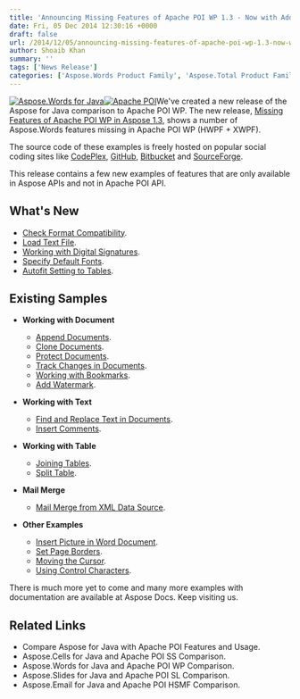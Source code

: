 ```yaml
---
title: 'Announcing Missing Features of Apache POI WP 1.3 - Now with Added Features'
date: Fri, 05 Dec 2014 12:30:16 +0000
draft: false
url: /2014/12/05/announcing-missing-features-of-apache-poi-wp-1.3-now-with-added-features/
author: Shoaib Khan
summary: ''
tags: ['News Release']
categories: ['Aspose.Words Product Family', 'Aspose.Total Product Family']
---
```


[](https://blog.aspose.com/wp-content/uploads/sites/2/2014/06/aspose_slides-for-java1.png)[![][1]](https://blog.aspose.com/wp-content/uploads/sites/2/2014/06/aspose_words-for-java.png)[![][2]](https://blog.aspose.com/wp-content/uploads/sites/2/2014/04/apache-poi.png)We've created a new release of the Aspose for Java comparison to Apache POI WP. The new release, [Missing Features of Apache POI WP in Aspose 1.3][3], shows a number of Aspose.Words features missing in Apache POI WP (HWPF + XWPF).

The source code of these examples is freely hosted on popular social coding sites like [CodePlex][4], [GitHub][5], [Bitbucket][6] and [SourceForge][7].

This release contains a few new examples of features that are only available in Aspose APIs and not in Apache POI API.

## What's New

*   [Check Format Compatibility][8].
*   [Load Text File][9].
*   [Working with Digital Signatures][10].
*   [Specify Default Fonts][11].
*   [Autofit Setting to Tables][12].

## Existing Samples

*   **Working with Document**
    *   [Append Documents][13].
    *   [Clone Documents][14].
    *   [Protect Documents][15].
    *   [Track Changes in Documents][16].
    *   [Working with Bookmarks][17].
    *   [Add Watermark][18].

*   **Working with Text**
    *   [Find and Replace Text in Documents][19].
    *   [Insert Comments][20].

*   **Working with Table**
    *   [Joining Tables][21].
    *   [Split Table][22].

*   **Mail Merge**
    *   [Mail Merge from XML Data Source][23].

*   **Other Examples**
    *   [Insert Picture in Word Document][24].
    *   [Set Page Borders][25].
    *   [Moving the Cursor][26].
    *   [Using Control Characters][27].

There is much more yet to come and many more examples with documentation are available at Aspose Docs. Keep visiting us.

## Related Links

*   Compare Aspose for Java with Apache POI Features and Usage.
*   Aspose.Cells for Java and Apache POI SS Comparison.
*   Aspose.Words for Java and Apache POI WP Comparison.
*   Aspose.Slides for Java and Apache POI SL Comparison.
*   Aspose.Email for Java and Apache POI HSMF Comparison.




[1]: https://blog.aspose.com/wp-content/uploads/sites/2/2014/06/aspose_words-for-java.png "Aspose.Words for Java"
[2]: https://blog.aspose.com/wp-content/uploads/sites/2/2014/04/apache-poi.png "Apache POI"
[3]: https://downloads.aspose.com/total
[4]: https://docs.aspose.com/
[5]: https://github.com/asposemarketplace/Aspose_for_Apache_POI
[6]: https://bitbucket.org/asposemarketplace/aspose-for-apache-poi
[7]: https://sourceforge.net/projects/asposeforapachepoi/
[8]: https://docs.aspose.com/
[9]: https://docs.aspose.com/
[10]: https://docs.aspose.com/
[11]: https://docs.aspose.com/
[12]: https://docs.aspose.com/
[13]: https://docs.aspose.com/
[14]: https://docs.aspose.com/
[15]: https://docs.aspose.com/
[16]: https://docs.aspose.com/
[17]: https://docs.aspose.com/
[18]: https://docs.aspose.com/
[19]: https://docs.aspose.com/
[20]: https://docs.aspose.com/
[21]: https://docs.aspose.com/
[22]: https://docs.aspose.com/
[23]: https://docs.aspose.com/
[24]: https://docs.aspose.com/
[25]: https://docs.aspose.com/
[26]: https://docs.aspose.com/
[27]: https://docs.aspose.com/




